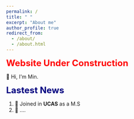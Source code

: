 ```yaml
---
permalink: /
title: " "
excerpt: "About me"
author_profile: true
redirect_from: 
  - /about/
  - /about.html
---
```


<font color=red size=5 > <strong> Website Under Construction </strong> </font>    

👋 Hi, I'm Min.     

<font color=Navy size=5 > <strong> Lastest News </strong> </font>  

1. 🚀  Joined in __UCAS__ as a M.S  
2. 🌟  ....  

